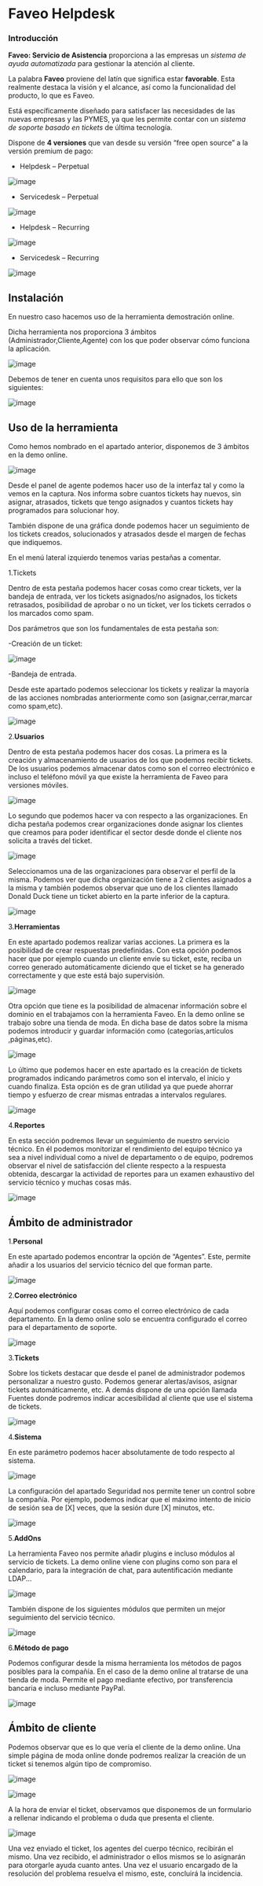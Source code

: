 Faveo Helpdesk
=====================

### Introducción 

**Faveo: Servicio de Asistencia** proporciona a las empresas un *sistema de ayuda
automatizada* para gestionar la atención al cliente.

La palabra **Faveo** proviene del latín que significa estar **favorable**. Esta
realmente destaca la visión y el alcance, así como la funcionalidad del
producto, lo que es Faveo.

Está específicamente diseñado para satisfacer las necesidades de las nuevas
empresas y las PYMES, ya que les permite contar con un *sistema de soporte basado
en tickets* de última tecnología.

Dispone de **4 versiones** que van desde su versión “free open source” a la versión
premium de pago:

-   Helpdesk – Perpetual

![image](https://user-images.githubusercontent.com/104897045/174348640-53044263-12ae-4eea-a9c9-9aafe7ef0d05.png)

-   Servicedesk – Perpetual

![image](https://user-images.githubusercontent.com/104897045/174349020-427f4c32-0cf6-4956-bb91-7ba707d57991.png)

-   Helpdesk – Recurring

![image](https://user-images.githubusercontent.com/104897045/174349127-c54cd597-2c20-4c5e-9528-4776c650e597.png)

-   Servicedesk – Recurring

![image](https://user-images.githubusercontent.com/104897045/174349405-f0cc35e4-fc33-4319-b3c5-11014a364624.png)

## Instalación

En nuestro caso hacemos uso de la herramienta demostración online.

Dicha herramienta nos proporciona 3 ámbitos (Administrador,Cliente,Agente) con los que poder observar cómo funciona la aplicación.

![image](https://user-images.githubusercontent.com/105352990/174350750-0f8dd085-2f41-4015-9454-ce9ebea6f87f.png)

Debemos de tener en cuenta unos requisitos para ello que son los siguientes:

![image](https://user-images.githubusercontent.com/105352990/174351221-05d99c11-6d99-4010-8402-2265199a88fa.png)

## Uso de la herramienta

Como hemos nombrado en el apartado anterior, disponemos de 3 ámbitos en la demo online.

![image](https://user-images.githubusercontent.com/104897045/174352672-d8748c3b-0853-4dbd-8554-5fd2eea3f7ba.png)

Desde el panel de agente podemos hacer uso de la interfaz tal y como la vemos en la captura. Nos informa sobre cuantos tickets hay nuevos, sin asignar, atrasados, tickets que tengo asignados y cuantos tickets hay programados para solucionar hoy.

También dispone de una gráfica donde podemos hacer un seguimiento de los tickets creados, solucionados y atrasados desde el margen de fechas que indiquemos.

En el menú lateral izquierdo tenemos varias pestañas a comentar.

1.Tickets

Dentro de esta pestaña podemos hacer cosas como crear tickets, ver la bandeja de entrada, ver los tickets asignados/no asignados, los tickets retrasados, posibilidad de aprobar o no un ticket, ver los tickets cerrados o los marcados como spam.

Dos parámetros que son los fundamentales de esta pestaña son:

-Creación de un ticket:

![image](https://user-images.githubusercontent.com/105352990/174369689-1e8de972-9bde-4a24-9f3c-87af264102fd.png)

-Bandeja de entrada.

Desde este apartado podemos seleccionar los tickets y realizar la mayoría de las acciones nombradas anteriormente como son (asignar,cerrar,marcar como spam,etc).

![image](https://user-images.githubusercontent.com/105352990/174386517-7953909c-d650-4be5-8b07-412d8e12e594.png)

2.**Usuarios**

Dentro de esta pestaña podemos hacer dos cosas. La primera es la creación y almacenamiento de usuarios de los que podemos recibir tickets. De los usuarios podemos almacenar datos como son el correo electrónico e incluso el teléfono móvil ya que existe la herramienta de Faveo para versiones móviles.

![image](https://user-images.githubusercontent.com/105352990/174387556-5950d6ab-bc5e-420e-9b32-254c3969c6f9.png)

Lo segundo que podemos hacer va con respecto a las organizaciones. En dicha pestaña podemos crear organizaciones donde asignar los clientes que creamos para poder identificar el sector desde donde el cliente nos solicita a través del ticket.

![image](https://user-images.githubusercontent.com/105352990/174387920-1669409f-1c78-4b23-aa88-fc9373e9a1af.png)

Seleccionamos una de las organizaciones para observar el perfil de la misma. Podemos ver que dicha organización tiene a 2 clientes asignados a la misma y también podemos observar que uno de los clientes llamado Donald Duck tiene un ticket abierto en la parte inferior de la captura.

![image](https://user-images.githubusercontent.com/104897045/174389456-673ade6c-6720-4bd7-9d57-c0f20a9f2048.png)

3.**Herramientas**

En este apartado podemos realizar varias acciones. La primera es la posibilidad de crear respuestas predefinidas. Con esta opción podemos hacer que por ejemplo cuando un cliente envíe su ticket, este, reciba un correo generado automáticamente diciendo que el ticket se ha generado correctamente y que este está bajo supervisión.

![image](https://user-images.githubusercontent.com/104897045/174390057-e3034afa-dbfc-4b21-af9b-8bf2bb0d6212.png)

Otra opción que tiene es la posibilidad de almacenar información sobre el dominio en el trabajamos con la herramienta Faveo. En la demo online se trabajo sobre una tienda de moda. En dicha base de datos sobre la misma podemos introducir y guardar información como (categorías,artículos ,páginas,etc).

![image](https://user-images.githubusercontent.com/104897045/174390520-655ca27c-06ee-40c3-b059-684010fd7a72.png)

Lo último que podemos hacer en este apartado es la creación de tickets programados indicando parámetros como son el intervalo, el inicio y cuando finaliza. Esta opción es de gran utilidad ya que puede ahorrar tiempo y esfuerzo de crear mismas entradas a intervalos regulares.

![image](https://user-images.githubusercontent.com/105352990/174391002-7fc4742a-c1a5-4f04-83de-7fc5d6398262.png)

4.**Reportes**

En esta sección podremos llevar un seguimiento de nuestro servicio técnico. En él podemos monitorizar el rendimiento del equipo técnico ya sea a nivel individual como a nivel de departamento o de equipo, podremos observar el nivel de satisfacción del cliente respecto a la respuesta obtenida, descargar la actividad de reportes para un examen exhaustivo del servicio técnico y muchas cosas más.

![image](https://user-images.githubusercontent.com/105352990/174391423-e9ce95f0-a015-4b0b-9591-e56c99d60428.png)

## Ámbito de administrador

1.**Personal**

En este apartado podemos encontrar la opción de “Agentes”. Este, permite añadir a los usuarios del servicio técnico del que forman parte. 

![image](https://user-images.githubusercontent.com/105352990/174393515-746708a4-35fe-4896-9d32-276457149905.png)

2.**Correo electrónico**

Aquí podemos configurar cosas como el correo electrónico de cada departamento. En la demo online solo se encuentra configurado el correo para el departamento de soporte.

![image](https://user-images.githubusercontent.com/104897045/174393278-acae9ef0-f872-40ab-a8e1-6b9d967ac4d3.png)

3.**Tickets**

Sobre los tickets destacar que desde el panel de administrador podemos personalizar a nuestro gusto. Podemos generar alertas/avisos, asignar tickets automáticamente, etc. A demás dispone de una opción llamada Fuentes donde podremos indicar accesibilidad al cliente que use el sistema de tickets.

![image](https://user-images.githubusercontent.com/105352990/174394092-c8fb2df7-6530-4158-ad3c-ca1b1dae2a3d.png)

4.**Sistema**

En este parámetro podemos hacer absolutamente de todo respecto al sistema.

![image](https://user-images.githubusercontent.com/104897045/174394246-c221b89d-b7dc-4de4-8b8e-cf31da6c2fcd.png)

La configuración del apartado Seguridad nos permite tener un control sobre la compañía. Por ejemplo, podemos indicar que el máximo intento de inicio de sesión sea de [X] veces, que la sesión dure [X] minutos, etc.

![image](https://user-images.githubusercontent.com/105352990/174394880-3af29651-09d7-4759-a9cc-cb4e6e10ce5c.png)

5.**AddOns**

La herramienta Faveo nos permite añadir plugins e incluso módulos al servicio de tickets. La demo online viene con plugins como son para el calendario, para la integración de chat, para autentificación mediante LDAP...

![image](https://user-images.githubusercontent.com/105352990/174395342-512b74fa-46b9-44f4-975f-c030b85e8184.png)

También dispone de los siguientes módulos que permiten un mejor seguimiento del servicio técnico.

![image](https://user-images.githubusercontent.com/105352990/174395824-c97bf184-4140-46f0-993c-af6be506511e.png)

6.**Método de pago**

Podemos configurar desde la misma herramienta los métodos de pagos posibles para la compañía. En el caso de la demo online al tratarse de una tienda de moda. Permite el pago mediante efectivo, por transferencia bancaria e incluso mediante PayPal.

![image](https://user-images.githubusercontent.com/105352990/174395897-9efa7e8f-af5f-4747-82a8-7ed45f924460.png)

## Ámbito de cliente

Podemos observar que es lo que vería el cliente de la demo online. Una simple página de moda online donde podremos realizar la creación de un ticket si tenemos algún tipo de compromiso.

![image](https://user-images.githubusercontent.com/104897045/174396250-4825569a-9ea4-46a7-8573-b972f59cd759.png)

![image](https://user-images.githubusercontent.com/104897045/174396299-3ad06c5a-9ae2-4d78-bf0e-4d1349e54f52.png)

A la hora de enviar el ticket, observamos que disponemos de un formulario a rellenar indicando el problema o duda que presenta el cliente.

![image](https://user-images.githubusercontent.com/104897045/174396592-55f4a32c-b1ba-4668-8682-940f155d7125.png)

Una vez enviado el ticket, los agentes del cuerpo técnico, recibirán el mismo. Una vez recibido, el administrador o ellos mismos se lo asignarán para otorgarle ayuda cuanto antes. Una vez el usuario encargado de la resolución del problema resuelva el mismo, este, concluirá la incidencia.
